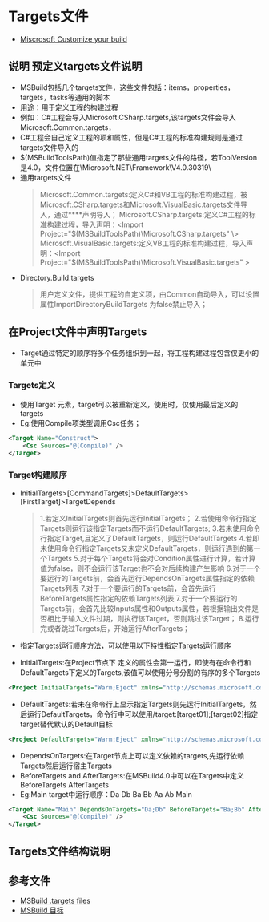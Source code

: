 # Targets文件

- [Miscrosoft Customize your build](https://docs.microsoft.com/en-us/visualstudio/msbuild/customize-your-build?view=vs-2019)

## 说明 预定义targets文件说明

- MSBuild包括几个targets文件，这些文件包括：items，properties，targets，tasks等通用的脚本
- 用途：用于定义工程的构建过程
- 例如：C#工程会导入Microsoft.CSharp.targets,该targets文件会导入Microsoft.Common.targets，
- C#工程会自己定义工程的项和属性，但是C#工程的标准构建规则是通过targets文件导入的
- $(MSBuildToolsPath)值指定了那些通用targets文件的路径，若ToolVersion是4.0，文件位置在<WindowsInstallationPath>\Microsoft.NET\Framework\V4.0.30319\
- 通用targets文件
  > Microsoft.Common.targets:定义C#和VB工程的标准构建过程，被Microsoft.CSharp.targets和Microsoft.VisualBasic.targets文件导入，通过**<Import Project="Microsoft.Common.targets" />**声明导入；
  > Microsoft.CSharp.targets:定义C#工程的标准构建过程，导入声明：<Import Project="$(MSBuildToolsPath)\Microsoft.CSharp.targets" \>
  > Microsoft.VisualBasic.targets:定义VB工程的标准构建过程，导入声明：<Import Project="$(MSBuildToolsPath)\Microsoft.VisualBasic.targets" \>
- Directory.Build.targets
  > 用户定义文件，提供工程的自定义项，由Common自动导入，可以设置属性ImportDirectoryBuildTargets 为false禁止导入；

## 在Project文件中声明Targets

- Target通过特定的顺序将多个任务组织到一起，将工程构建过程包含仅更小的单元中

### Targets定义

- 使用Target 元素，target可以被重新定义，使用时，仅使用最后定义的targets
- Eg:使用Compile项类型调用Csc任务；

```XML
<Target Name="Construct">  
    <Csc Sources="@(Compile)" />  
</Target>  
```

### Target构建顺序

- InitialTargets>[CommandTargets]>DefaultTargets>[FirstTarget]>TargetDepends
  > 1.若定义InitialTargets则首先运行InitialTargets；
  > 2.若使用命令行指定Targets则运行该指定Targets而不运行DefaultTargets;
  > 3.若未使用命令行指定Target,且定义了DefaultTargets，则运行DefaultTargets
  > 4.若即未使用命令行指定Targets又未定义DefaultTargets，则运行遇到的第一个Targets
  > 5.对于每个Targets将会对Condition属性进行计算，若计算值为false，则不会运行该Target也不会对后续构建产生影响
  > 6.对于一个要运行的Targets前，会首先运行DependsOnTargets属性指定的依赖Targets列表
  > 7.对于一个要运行的Targets前，会首先运行BeforeTargets属性指定的依赖Targets列表
  > 7.对于一个要运行的Targets前，会首先比较Inputs属性和Outputs属性，若根据输出文件是否相比于输入文件过期，则执行该Target，否则跳过该Target；
  > 8.运行完或者跳过Targets后，开始运行AfterTargets；

- 指定Targets运行顺序方法，可以使用以下特性指定Targets运行顺序
- InitialTargets:在Project节点下 定义的属性会第一运行，即使有在命令行和DefaultTargets下定义的Targets,该值可以使用分号分割的有序的多个Targets

```XML
<Project InitialTargets="Warm;Eject" xmlns="http://schemas.microsoft.com/developer/msbuild/2003">
```

- DefaultTargets:若未在命令行上显示指定Targets则先运行InitialTargets，然后运行DefaultTargets，命令行中可以使用/target:[target01];[target02]指定target替代默认的Default目标

```XML
<Project DefaultTargets="Warm;Eject" xmlns="http://schemas.microsoft.com/developer/msbuild/2003">
```

- DependsOnTargets:在Target节点上可以定义依赖的targets,先运行依赖Targets然后运行宿主Targets
- BeforeTargets and AfterTargets:在MSBuild4.0中可以在Targets中定义 BeforeTargets AfterTargets
- Eg:Main target中运行顺序：Da Db Ba Bb Aa Ab Main

```XML
<Target Name="Main" DependsOnTargets="Da;Db" BeforeTargets="Ba;Bb" AfterTargets="Aa;Ab" >  
    <Csc Sources="@(Compile)" />  
</Target>
```

## Targets文件结构说明

## 参考文件

- [MSBuild .targets files](https://docs.microsoft.com/zh-cn/visualstudio/msbuild/msbuild-dot-targets-files?view=vs-2017)
- [MSBuild 目标](https://docs.microsoft.com/zh-cn/visualstudio/msbuild/msbuild-targets?view=vs-2017)

